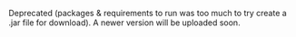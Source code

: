 Deprecated (packages & requirements to run was too much to try create a .jar file for download). A newer version will be uploaded soon.
